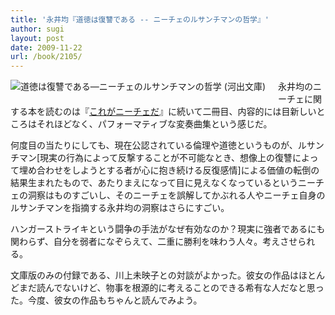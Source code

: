 ```yaml
---
title: '永井均『道徳は復讐である -- ニーチェのルサンチマンの哲学』'
author: sugi
layout: post
date: 2009-11-22
url: /book/2105/
---
```

<a href="http://www.amazon.co.jp/exec/obidos/ASIN/430940992X/chezsugi-22/ref=nosim/" name="amazletlink" target="_blank"><img src="http://i2.wp.com/ecx.images-amazon.com/images/I/41nvEPusrOL._SL160_.jpg?w=660" alt="道徳は復讐である―ニーチェのルサンチマンの哲学 (河出文庫)" class="alignleft" style="float: left; margin: 0 20px 20px 0;" data-recalc-dims="1" /></a>

永井均のニーチェに関する本を読むのは『[これがニーチェだ][1]』に続いて二冊目、内容的には目新しいところはそれほどなく、パフォーマティブな変奏曲集という感じだ。

何度目の当たりにしても、現在公認されている倫理や道徳というものが、ルサンチマン<span class="footnote">[現実の行為によって反撃することが不可能なとき、想像上の復讐によって埋め合わせをしようとする者が心に抱き続ける反復感情]</span>による価値の転倒の結果生まれたもので、あたりまえになって目に見えなくなっているというニーチェの洞察はものすごいし、そのニーチェを誤解してかぶれる人やニーチェ自身のルサンチマンを指摘する永井均の洞察はさらにすごい。

ハンガーストライキという闘争の手法がなぜ有効なのか？現実に強者であるにも関わらず、自分を弱者になぞらえて、二重に勝利を味わう人々。考えさせられる。

文庫版のみの付録である、川上未映子との対談がよかった。彼女の作品はほとんどまだ読んでないけど、物事を根源的に考えることのできる希有な人だなと思った。今度、彼女の作品もちゃんと読んでみよう。


 [1]: http://asharpminor.com/book/20050102.html